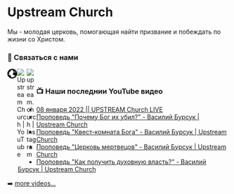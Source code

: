 # Upstream Church

Мы - молодая церковь, помогающая найти призвание и побеждать по жизни со Христом.

### 👥 Связаться с нами

[<img align="left" alt="upstream.life" width="22px" src="https://raw.githubusercontent.com/iconic/open-iconic/master/svg/globe.svg" />][website]
[<img align="left" alt="UpstreamChurch | YouTube" width="22px" src="https://cdn.jsdelivr.net/npm/simple-icons@v3/icons/youtube.svg" />][youtube]
[<img align="left" alt="upstream.church | Instagram" width="22px" src="https://cdn.jsdelivr.net/npm/simple-icons@v3/icons/instagram.svg" />][instagram]

<br />

### 📺 Наши последнии YouTube видео
<!-- YOUTUBE:START -->
- [08 января 2022 || UPSTREAM Church LIVE](https://www.youtube.com/watch?v=cDlP_VHBbRs)
- [Проповедь &quot;Почему Бог их убил?&quot; - Василий Бурсук | Upstream Church](https://www.youtube.com/watch?v=-grZ9yj6aX4)
- [Проповедь &quot;Квест-комната Бога&quot; - Василий Бурсук | Upstream Church](https://www.youtube.com/watch?v=MlAl7PBLoUs)
- [Проповедь &quot;Церковь мертвецов&quot; - Василий Бурсук | Upstream Church](https://www.youtube.com/watch?v=z719xn54DxA)
- [Проповедь &quot;Как получить духовную власть?&quot; - Василий Бурсук | Upstream Church](https://www.youtube.com/watch?v=7rsAUQkTGrg)
<!-- YOUTUBE:END -->

➡️ [more videos...](https://youtube.com/UpstreamChurch)

[website]: https://upstream.life/
[youtube]: https://youtube.com/UpstreamChurch
[instagram]: https://www.instagram.com/upstream.church
